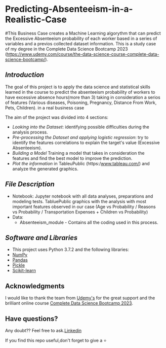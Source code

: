 # Predicting-Absenteeism-in-a-Realistic-Case

#This Business Case creates a Machine Learning algorythm that can predict the Excessive Absenteeism probability of each worker based in a series of variables and a previos collected dataset information. This is a study case of my degree in the Complete Data Science Bootcamp 2023 (https://www.udemy.com/course/the-data-science-course-complete-data-science-bootcamp/).
## *Introduction*
The goal of this project is to apply the data science and statistical skills learned in the course to predict the absenteeism probability of workers to have excessive absence hours(more than 3) taking in consideration a serios of features (Various diseases, Poisoning, Pregnancy, Distance From Work, Pets, Children). in a real business case 

The aim of the project was divided into 4 sections:

* *Looking into the Dataset*: identifying possible difficulties during the analysis process.
* *Pre-processing the Dataset and applying logistic regression*: try to identify the features correlations to explain the target's value (Excessive Absenteeism).
* *Building a Model* Training a model that takes in consideration the features and find the best model to improve the prediction.
* *Plot the information*  in TableuPublic (https:/www.tableau.com/) and analyze the generated graphics.

##  *File Description*
* Notebook: 
    Jupyter notebook with all data analyses, preparations and modeling tests.
    TabluePublic graphics with the analysis with most important features observed in our case (Age vs Probability / Reasons vs Probability / Transportation Expenses + Children vs Probability)
* Data:
    - Absenteeism_module - Contains all the coding used in this process.
 
##  *Software and Libraries*
* This project uses Python 3.7.2 and the following libraries:
* [NumPy](http://www.numpy.org/)
* [Pandas](http://pandas.pydata.org)
* [Pickle](https://pickle.pydata.org/)
* [Scikit-learn](http://scikit-learn.org/stable/)

##  Acknowledgments
I would like to thank the team from [Udemy's](https://www.udemy.com/) for the great support and the brilliant online 
course [Complete Data Science Bootcamp 2023](https://www.udemy.com/course/the-data-science-course-complete-data-science-bootcamp/).

##  Have questions?
Any doubt?? Feel free to ask.[Linkedin](www.linkedin.com/in/rafael-lopes-geniselli)



If you find this repo useful,don't forget to give a ⭐
